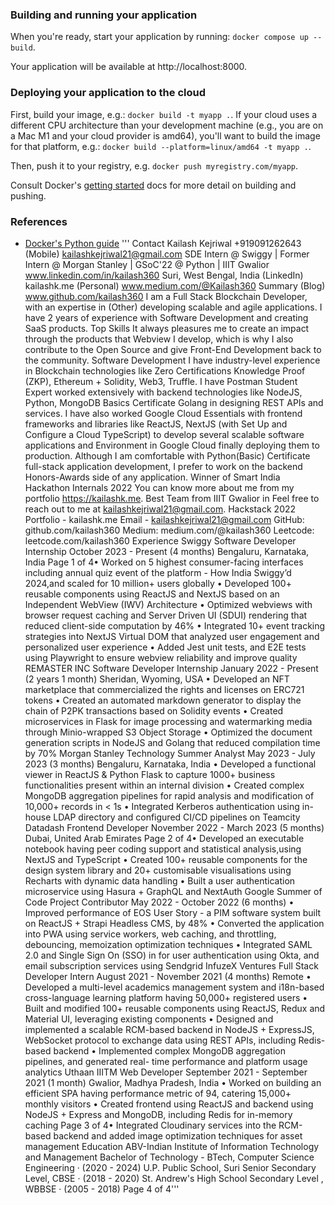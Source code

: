### Building and running your application

When you're ready, start your application by running:
`docker compose up --build`.

Your application will be available at http://localhost:8000.

### Deploying your application to the cloud

First, build your image, e.g.: `docker build -t myapp .`.
If your cloud uses a different CPU architecture than your development
machine (e.g., you are on a Mac M1 and your cloud provider is amd64),
you'll want to build the image for that platform, e.g.:
`docker build --platform=linux/amd64 -t myapp .`.

Then, push it to your registry, e.g. `docker push myregistry.com/myapp`.

Consult Docker's [getting started](https://docs.docker.com/go/get-started-sharing/)
docs for more detail on building and pushing.

### References
* [Docker's Python guide](https://docs.docker.com/language/python/)
''' Contact Kailash Kejriwal +919091262643 (Mobile) kailashkejriwal21@gmail.com SDE Intern @ Swiggy | Former Intern @ Morgan Stanley | GSoC'22 @ Python | IIIT Gwalior www.linkedin.com/in/kailash360 Suri, West Bengal, India (LinkedIn) kailashk.me (Personal) www.medium.com/@Kailash360 Summary (Blog) www.github.com/kailash360 I am a Full Stack Blockchain Developer, with an expertise in (Other) developing scalable and agile applications. I have 2 years of experience with Software Development and creating SaaS products. Top Skills It always pleasures me to create an impact through the products that Webview I develop, which is why I also contribute to the Open Source and give Front-End Development back to the community. Software Development I have industry-level experience in Blockchain technologies like Zero Certifications Knowledge Proof (ZKP), Ethereum + Solidity, Web3, Truffle. I have Postman Student Expert worked extensively with backend technologies like NodeJS, Python, MongoDB Basics Certificate Golang in designing REST APIs and services. I have also worked Google Cloud Essentials with frontend frameworks and libraries like ReactJS, NextJS (with Set Up and Configure a Cloud TypeScript) to develop several scalable software applications and Environment in Google Cloud finally deploying them to production. Although I am comfortable with Python(Basic) Certificate full-stack application development, I prefer to work on the backend Honors-Awards side of any application. Winner of Smart India Hackathon Internals 2022 You can know more about me from my portfolio https://kailashk.me. Best Team from IIIT Gwalior in Feel free to reach out to me at kailashkejriwal21@gmail.com. Hackstack 2022 Portfolio - kailashk.me Email - kailashkejriwal21@gmail.com GitHub: github.com/kailash360 Medium: medium.com/@kailash360 Leetcode: leetcode.com/kailash360 Experience Swiggy Software Developer Internship October 2023 - Present (4 months) Bengaluru, Karnataka, India Page 1 of 4• Worked on 5 highest consumer-facing interfaces including annual quiz event of the platform - How India Swiggy’d 2024,and scaled for 10 million+ users globally • Developed 100+ reusable components using ReactJS and NextJS based on an Independent WebView (IWV) Architecture • Optimized webviews with browser request caching and Server Driven UI (SDUI) rendering that reduced client-side computation by 46% • Integrated 10+ event tracking strategies into NextJS Virtual DOM that analyzed user engagement and personalized user experience • Added Jest unit tests, and E2E tests using Playwright to ensure webview reliability and improve quality REMASTER INC Software Developer Internship January 2022 - Present (2 years 1 month) Sheridan, Wyoming, USA • Developed an NFT marketplace that commercialized the rights and licenses on ERC721 tokens • Created an automated markdown generator to display the chain of P2PK transactions based on Solidity events • Created microservices in Flask for image processing and watermarking media through Minio-wrapped S3 Object Storage • Optimized the document generation scripts in NodeJS and Golang that reduced compilation time by 70% Morgan Stanley Technology Summer Analyst May 2023 - July 2023 (3 months) Bengaluru, Karnataka, India • Developed a functional viewer in ReactJS & Python Flask to capture 1000+ business functionalities present within an internal division • Created complex MongoDB aggregation pipelines for rapid analysis and modification of 10,000+ records in < 1s • Integrated Kerberos authentication using in-house LDAP directory and configured CI/CD pipelines on Teamcity Datadash Frontend Developer November 2022 - March 2023 (5 months) Dubai, United Arab Emirates Page 2 of 4• Developed an executable notebook having peer coding support and statistical analysis,using NextJS and TypeScript • Created 100+ reusable components for the design system library and 20+ customisable visualisations using Recharts with dynamic data handling • Built a user authentication microservice using Hasura + GraphQL and NextAuth Google Summer of Code Project Contributor May 2022 - October 2022 (6 months) • Improved performance of EOS User Story - a PIM software system built on ReactJS + Strapi Headless CMS, by 48% • Converted the application into PWA using service workers, web caching, and throttling, debouncing, memoization optimization techniques • Integrated SAML 2.0 and Single Sign On (SSO) in for user authentication using Okta, and email subscription services using Sendgrid InfuzeX Ventures Full Stack Developer Intern August 2021 - November 2021 (4 months) Remote • Developed a multi-level academics management system and i18n-based cross-language learning platform having 50,000+ registered users • Built and modified 100+ reusable components using ReactJS, Redux and Material UI, leveraging existing components • Designed and implemented a scalable RCM-based backend in NodeJS + ExpressJS, WebSocket protocol to exchange data using REST APIs, including Redis-based backend • Implemented complex MongoDB aggregation pipelines, and generated real- time performance and platform usage analytics Uthaan IIITM Web Developer September 2021 - September 2021 (1 month) Gwalior, Madhya Pradesh, India • Worked on building an efficient SPA having performance metric of 94, catering 15,000+ monthly visitors • Created frontend using ReactJS and backend using NodeJS + Express and MongoDB, including Redis for in-memory caching Page 3 of 4• Integrated Cloudinary services into the RCM-based backend and added image optimization techniques for asset management Education ABV-Indian Institute of Information Technology and Management Bachelor of Technology - BTech, Computer Science Engineering · (2020 - 2024) U.P. Public School, Suri Senior Secondary Level, CBSE · (2018 - 2020) St. Andrew's High School Secondary Level , WBBSE · (2005 - 2018) Page 4 of 4'''
